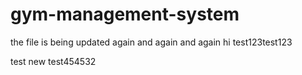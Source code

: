 # gym-management-system

the file is being updated again and again and again
hi test123test123

test new test454532